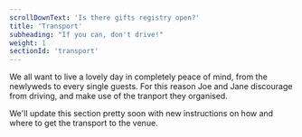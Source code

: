 ```yaml
---
scrollDownText: 'Is there gifts registry open?'
title: 'Transport'
subheading: "If you can, don't drive!"
weight: 1
sectionId: 'transport'
---
```


We all want to live a lovely day in completely peace of mind, from the newlyweds to every single guests. For this reason Joe and Jane discourage from driving, and make use of the tranport they organised.

We'll update this section pretty soon with new instructions on how and where to get the transport to the venue.
